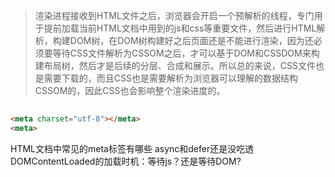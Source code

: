 > 渲染进程接收到HTML文件之后，浏览器会开启一个预解析的线程，专门用于提前加载当前HTML文档中用到的js和css等重要文件，然后进行HTML解析，构建DOM树，在DOM树构建好之后页面还是不能进行渲染，因为还必须要等待CSS文件解析为CSSOM之后，才可以基于DOM和CSSDOM来构建布局树，然后才是后续的分层、合成和展示。所以总的来说，CSS文件也是需要下载的，而且CSS也是需要解析为浏览器可以理解的数据结构CSSOM的，因此CSS也会影响整个渲染进度的。

##
```html
<meta charset="utf-8"></meta>
<meta>


```



HTML文档中常见的meta标签有哪些
async和defer还是没吃透
DOMContentLoaded的加载时机：等待js？还是等待DOM?
